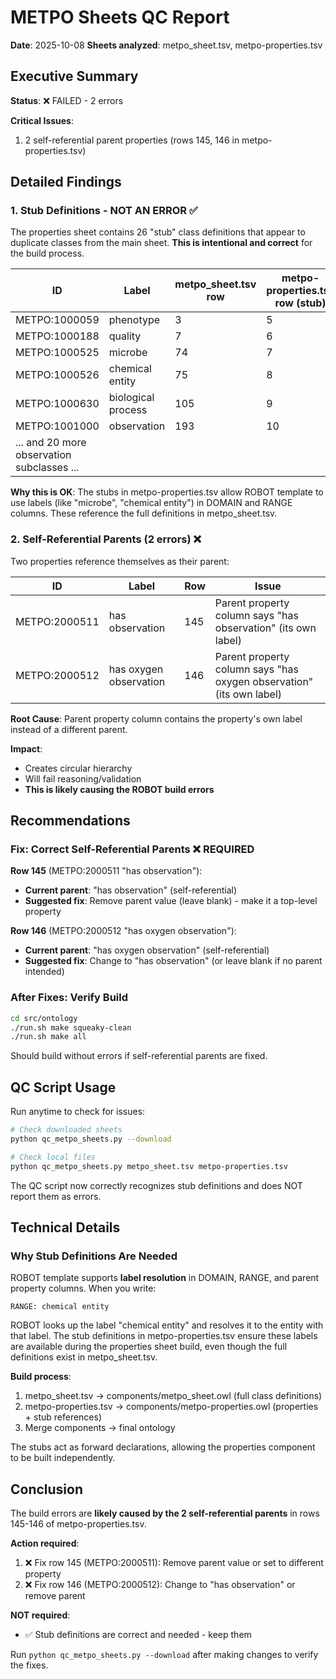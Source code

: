 # METPO Sheets QC Report

**Date**: 2025-10-08
**Sheets analyzed**: metpo_sheet.tsv, metpo-properties.tsv

## Executive Summary

**Status**: ❌ FAILED - 2 errors

**Critical Issues**:
1. 2 self-referential parent properties (rows 145, 146 in metpo-properties.tsv)

## Detailed Findings

### 1. Stub Definitions - NOT AN ERROR ✅

The properties sheet contains 26 "stub" class definitions that appear to duplicate classes from the main sheet. **This is intentional and correct** for the build process.

| ID | Label | metpo_sheet.tsv row | metpo-properties.tsv row (stub) |
|----|-------|---------------------|---------------------------------|
| METPO:1000059 | phenotype | 3 | 5 |
| METPO:1000188 | quality | 7 | 6 |
| METPO:1000525 | microbe | 74 | 7 |
| METPO:1000526 | chemical entity | 75 | 8 |
| METPO:1000630 | biological process | 105 | 9 |
| METPO:1001000 | observation | 193 | 10 |
| ... and 20 more observation subclasses ... | | |

**Why this is OK**: The stubs in metpo-properties.tsv allow ROBOT template to use labels (like "microbe", "chemical entity") in DOMAIN and RANGE columns. These reference the full definitions in metpo_sheet.tsv.

### 2. Self-Referential Parents (2 errors) ❌

Two properties reference themselves as their parent:

| ID | Label | Row | Issue |
|----|-------|-----|-------|
| METPO:2000511 | has observation | 145 | Parent property column says "has observation" (its own label) |
| METPO:2000512 | has oxygen observation | 146 | Parent property column says "has oxygen observation" (its own label) |

**Root Cause**: Parent property column contains the property's own label instead of a different parent.

**Impact**:
- Creates circular hierarchy
- Will fail reasoning/validation
- **This is likely causing the ROBOT build errors**

## Recommendations

### Fix: Correct Self-Referential Parents ❌ REQUIRED

**Row 145** (METPO:2000511 "has observation"):
- **Current parent**: "has observation" (self-referential)
- **Suggested fix**: Remove parent value (leave blank) - make it a top-level property

**Row 146** (METPO:2000512 "has oxygen observation"):
- **Current parent**: "has oxygen observation" (self-referential)
- **Suggested fix**: Change to "has observation" (or leave blank if no parent intended)

### After Fixes: Verify Build

```bash
cd src/ontology
./run.sh make squeaky-clean
./run.sh make all
```

Should build without errors if self-referential parents are fixed.

## QC Script Usage

Run anytime to check for issues:

```bash
# Check downloaded sheets
python qc_metpo_sheets.py --download

# Check local files
python qc_metpo_sheets.py metpo_sheet.tsv metpo-properties.tsv
```

The QC script now correctly recognizes stub definitions and does NOT report them as errors.

## Technical Details

### Why Stub Definitions Are Needed

ROBOT template supports **label resolution** in DOMAIN, RANGE, and parent property columns. When you write:

```
RANGE: chemical entity
```

ROBOT looks up the label "chemical entity" and resolves it to the entity with that label. The stub definitions in metpo-properties.tsv ensure these labels are available during the properties sheet build, even though the full definitions exist in metpo_sheet.tsv.

**Build process**:
1. metpo_sheet.tsv → components/metpo_sheet.owl (full class definitions)
2. metpo-properties.tsv → components/metpo-properties.owl (properties + stub references)
3. Merge components → final ontology

The stubs act as forward declarations, allowing the properties component to be built independently.

## Conclusion

The build errors are **likely caused by the 2 self-referential parents** in rows 145-146 of metpo-properties.tsv.

**Action required**:
1. ❌ Fix row 145 (METPO:2000511): Remove parent value or set to different property
2. ❌ Fix row 146 (METPO:2000512): Change to "has observation" or remove parent

**NOT required**:
- ✅ Stub definitions are correct and needed - keep them

Run `python qc_metpo_sheets.py --download` after making changes to verify the fixes.
